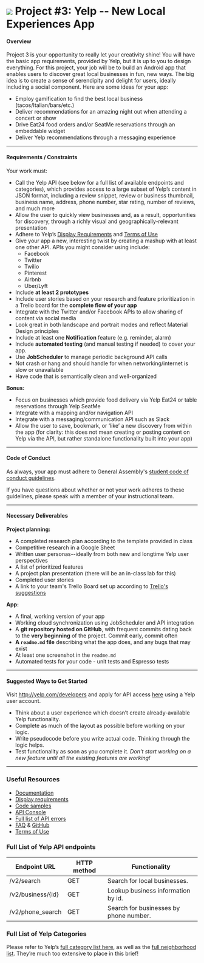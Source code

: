 # ![](https://ga-dash.s3.amazonaws.com/production/assets/logo-9f88ae6c9c3871690e33280fcf557f33.png) Project #3: Yelp -- New Local Experiences App

#### Overview

Project 3 is your opportunity to really let your creativity shine! You will have the basic app requirements, provided by Yelp, but it is up to you to design everything. For this project, your job will be to build an Android app that enables users to discover great local businesses in fun, new ways. The big idea is to create a sense of serendipity and delight for users, ideally including a social component. Here are some ideas for your app:

- Employ gamification to find the best local business (tacos/Italian/bars/etc.)
- Deliver recommendations for an amazing night out when attending a concert or show
- Drive Eat24 food orders and/or SeatMe reservations through an embeddable widget
- Deliver Yelp recommendations through a messaging experience

---

#### Requirements / Constraints

Your work must:

- Call the Yelp API (see below for a full list of available endpoints and categories), which provides access to a large subset of Yelp’s content in JSON format, including a review snippet, review or business thumbnail, business name, address, phone number, star rating, number of reviews, and much more	
- Allow the user to quickly view businesses and, as a result, opportunities for discovery, through a richly visual and geographically-relevant presentation	
- Adhere to Yelp’s [Display Requirements](https://www.yelp.com/developers/display_requirements) and [Terms of Use](https://www.yelp.com/developers/api_terms)	
- Give your app a new, interesting twist by creating a mashup with at least one other API. APIs you might consider using include:	
	- Facebook
	- Twitter
	- Twilio
	- Pinterest
	- Airbnb
	- Uber/Lyft
- Include **at least 2 prototypes**
- Include user stories based on your research and feature prioritization in a Trello board for the **complete flow of your app**
- Integrate with the Twitter and/or Facebook APIs to allow sharing of content via social media
- Look great in both landscape and portrait modes and reflect Material Design principles
- Include at least one **Notification** feature (e.g. reminder, alarm)
- Include **automated testing** (and manual testing if needed) to cover your app.
- Use **JobScheduler** to manage periodic background API calls
- Not crash or hang and should handle for when networking/internet is slow or unavailable
- Have code that is semantically clean and well-organized


**Bonus:**

- Focus on businesses which provide food delivery via Yelp Eat24 or table reservations through Yelp SeatMe
- Integrate with a mapping and/or navigation API
- Integrate with a messaging/communication API such as Slack
- Allow the user to save, bookmark, or ‘like’ a new discovery from within the app (for clarity: this does not mean creating or posting content on Yelp via the API, but rather standalone functionality built into your app)

---

#### Code of Conduct

As always, your app must adhere to General Assembly's [student code of conduct guidelines](https://charlesdrews.gitbooks.io/ga-adi-macaron/content/markdown/code-of-conduct.html).

If you have questions about whether or not your work adheres to these guidelines, please speak with a member of your instructional team.

---

#### Necessary Deliverables

**Project planning:**
- A completed research plan according to the template provided in class
- Competitive research in a Google Sheet
- Written user personas--ideally from both new and longtime Yelp user perspectives
- A list of prioritized features
- A project plan presentation (there will be an in-class lab for this)
- Completed user stories
- A link to your team's Trello Board set up according to [Trello's suggestions](http://buildbettersoftware.com/with-trello/)

**App:**
- A final, working version of your app
- Working cloud synchronization using JobScheduler and API integration
- A **git repository hosted on GitHub**, with frequent commits dating back to the **very beginning** of the project. Commit early, commit often
- **A `readme.md` file** describing what the app does, and any bugs that may exist
- At least one screenshot in the `readme.md`
- Automated tests for your code - unit tests and Espresso tests

---

#### Suggested Ways to Get Started

Visit http://yelp.com/developers and apply for API access [here](https://www.yelp.com/login?return_url=/developers/manage_api_keys) using a Yelp user account.

- Think about a user experience which doesn’t create already-available Yelp functionality.
- Complete as much of the layout as possible before working on your logic.
- Write pseudocode before you write actual code. Thinking through the logic helps.
- Test functionality as soon as you complete it. *Don't start working on a new feature until all the existing features are working!*

---

### Useful Resources

- [Documentation](https://www.yelp.com/developers/documentation/v2/overview)
- [Display requirements](https://www.yelp.com/developers/display_requirements)
- [Code samples](https://www.yelp.com/developers/documentation/v2/examples)
- [API Console](https://www.yelp.com/developers/api_console)
- [Full list of API errors](https://www.yelp.com/developers/documentation/v2/errors)
- [FAQ](https://www.yelp.com/developers/faq) & [GitHub](https://github.com/Yelp/yelp-api/issues)
- [Terms of Use](https://www.yelp.com/developers/api_terms)

### Full List of Yelp API endpoints


| Endpoint URL | HTTP method | Functionality |
|---|---|---|
| /v2/search | GET | Search for local businesses. |
| /v2/business/{id} |	GET | Lookup business information by id. |
| /v2/phone_search | GET | Search for businesses by phone number. |

### Full List of Yelp Categories
Please refer to Yelp’s [full category list here](https://www.yelp.com/developers/documentation/v2/all_category_list), as well as the [full neighborhood list](https://www.yelp.com/developers/documentation/v2/neighborhood_list). They’re much too extensive to place in this brief!
